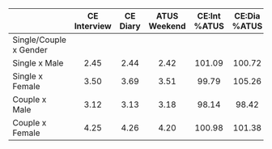 
|                      | CE<br>Interview |  CE<br>Diary | ATUS<br>Weekend | CE:Int<br>%ATUS | CE:Dia<br>%ATUS |
| -------------------- | :----------: | :----------: | :----------: | :----------: | :----------: |
| Single/Couple x Gender |              |              |              |              |              |
| Single x Male        |         2.45 |         2.44 |         2.42 |       101.09 |       100.72 |
| Single x Female      |         3.50 |         3.69 |         3.51 |        99.79 |       105.26 |
| Couple x Male        |         3.12 |         3.13 |         3.18 |        98.14 |        98.42 |
| Couple x Female      |         4.25 |         4.26 |         4.20 |       100.98 |       101.38 |

